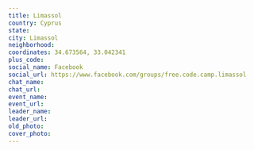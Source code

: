 ```yaml
---
title: Limassol
country: Cyprus
state: 
city: Limassol
neighborhood: 
coordinates: 34.673564, 33.042341
plus_code:
social_name: Facebook
social_url: https://www.facebook.com/groups/free.code.camp.limassol
chat_name:
chat_url:
event_name:
event_url:
leader_name:
leader_url:
old_photo: 
cover_photo:
---
```

